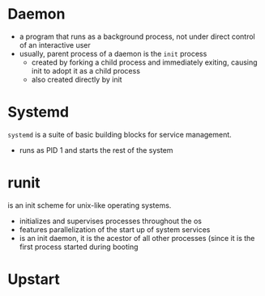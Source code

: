 # Daemon
- a program that runs as a background process, not under direct control of an interactive user
- usually, parent process of a daemon is the `init` process
  - created by forking a child process and immediately exiting, causing init to adopt it as a child process
  - also created directly by init

# Systemd 
`systemd` is a suite of basic building blocks for service management.
- runs as PID 1 and starts the rest of the system

# runit
is an init scheme for unix-like operating systems.
- initializes and supervises processes throughout the os
- features parallelization of the start up of system services
- is an init daemon, it is the acestor of all other processes (since it is the first process started during booting

# Upstart
